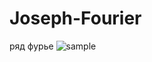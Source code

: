 # Joseph-Fourier
ряд фурье 
![sample](https://user-images.githubusercontent.com/70998909/165124178-5785cb7f-27f4-4b66-8000-f3b67a9d5ac4.gif)
